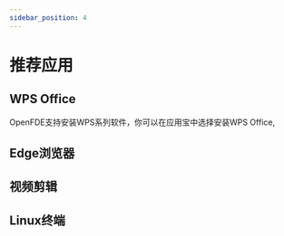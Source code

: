 ```yaml
---
sidebar_position: 4
---
```


# 推荐应用

## WPS Office

OpenFDE支持安装WPS系列软件，你可以在应用宝中选择安装WPS Office,

## Edge浏览器

## 视频剪辑

## Linux终端

